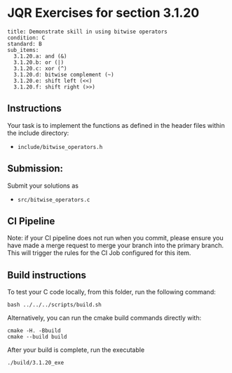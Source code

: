 # JQR Exercises for section 3.1.20

```
title: Demonstrate skill in using bitwise operators
condition: C
standard: B
sub_items:
  3.1.20.a: and (&)
  3.1.20.b: or (|)
  3.1.20.c: xor (^)
  3.1.20.d: bitwise complement (~)
  3.1.20.e: shift left (<<)
  3.1.20.f: shift right (>>)
```



## Instructions


Your task is to implement the functions as defined in the header files within the include directory:
* `include/bitwise_operators.h`


## Submission: 

Submit your solutions as
* `src/bitwise_operators.c`
          

## CI Pipeline

Note: if your CI pipeline does not run when you commit, please ensure you have made a merge request to merge
your branch into the primary branch. This will trigger the rules for the CI Job configured for this item.

## Build instructions 

To test your C code locally, from this folder, run the following command:

```
bash ../../../scripts/build.sh
```

Alternatively, you can run the cmake build commands directly with:

```
cmake -H. -Bbuild
cmake --build build
```

After your build is complete, run the executable

```
./build/3.1.20_exe
```


